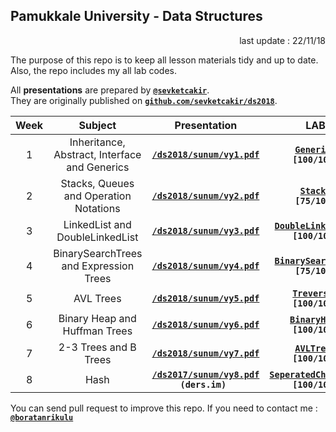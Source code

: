 ## Pamukkale University - Data Structures

<p align="right"> 
	last update : 22/11/18
</p>

The purpose of this repo is to keep all lesson materials tidy and up to date.  
Also, the repo includes my all lab codes.

All **presentations** are prepared by [**`@sevketcakir`**](https://github.com/sevketcakir).  
They are originally published on [**`github.com/sevketcakir/ds2018`**](https://github.com/sevketcakir/ds2018). 

| Week | Subject | Presentation | LAB |
|:----:|:-------:|:-----:|:---:|
| 1 | Inheritance, Abstract, Interface and Generics | [**`/ds2018/sunum/vy1.pdf`**](https://github.com/sevketcakir/ds2018/blob/master/sunum/vy1.pdf) | [**`Generics`**](/_data/lab/generics/)<br>**`[100/100]`** |
| 2 | Stacks, Queues and Operation Notations | [**`/ds2018/sunum/vy2.pdf`**](https://github.com/sevketcakir/ds2018/blob/master/sunum/vy2.pdf) | [**`Stacks`**](/_data/lab/stacks/)<br>**`[75/100]`** |
| 3 | LinkedList and DoubleLinkedList | [**`/ds2018/sunum/vy3.pdf`**](https://github.com/sevketcakir/ds2018/blob/master/sunum/vy3.pdf) | [**`DoubleLinkedList`**](/_data/lab/double_linked_list/)<br>**`[100/100]`** |
| 4 | BinarySearchTrees and Expression Trees | [**`/ds2018/sunum/vy4.pdf`**](https://github.com/sevketcakir/ds2018/blob/master/sunum/vy4.pdf) | [**`BinarySearchTree`**](/_data/lab/binary_search_tree/)<br>**`[75/100]`** |
| 5 | AVL Trees | [**`/ds2018/sunum/vy5.pdf`**](https://github.com/sevketcakir/ds2018/blob/master/sunum/vy5.pdf) | [**`Treversal`**](/_data/lab/traversal/)<br>**`[100/100]`** |
| 6 | Binary Heap and Huffman Trees | [**`/ds2018/sunum/vy6.pdf`**](https://github.com/sevketcakir/ds2018/blob/master/sunum/vy6.pdf) | [**`BinaryHeap`**](/_data/lab/binary_heap/)<br>**`[100/100]`** |
| 7 | 2-3 Trees and B Trees | [**`/ds2018/sunum/vy7.pdf`**](https://github.com/sevketcakir/ds2018/blob/master/sunum/vy7.pdf) | [**`AVLTrees`**](/_data/lab/avl_trees/)<br>**`[100/100]`** |
| 8 | Hash | [**`/ds2017/sunum/vy8.pdf`**](https://ders.im/dokuman/veri-yapilari-ozetleme-fonksiyonlari-hashing-8.-hafta)<br>**`(ders.im) `** | [**`SeperatedChainHash`**](/_data/lab/seperated_chain_hash/)<br>**`[100/100]`** |

You can send pull request to improve this repo. If you need to contact me : [**`@boratanrikulu`**](https://t.me/boratanrikulu)
